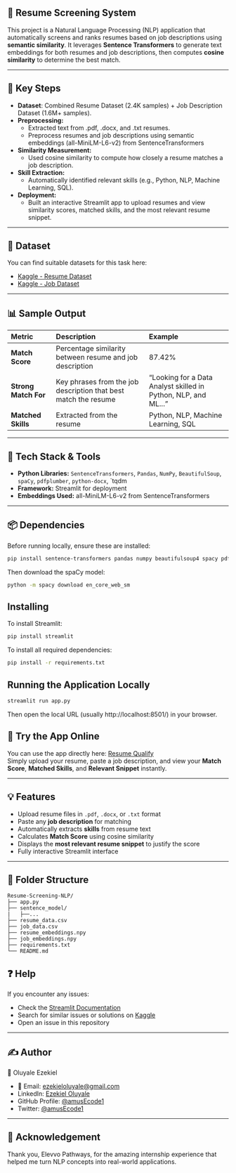 ## 📄 Resume Screening System
This project is a Natural Language Processing (NLP) application that automatically screens and ranks resumes based on job descriptions using **semantic similarity**.
It leverages **Sentence Transformers** to generate text embeddings for both resumes and job descriptions, then computes **cosine similarity** to determine the best match.

---

## 🧩 Key Steps
- **Dataset**: Combined Resume Dataset (2.4K samples) + Job Description Dataset (1.6M+ samples).
- **Preprocessing:**
  - Extracted text from .pdf, .docx, and .txt resumes.
  - Preprocess resumes and job descriptions using semantic embeddings (all-MiniLM-L6-v2) from SentenceTransformers
- **Similarity Measurement:**
  - Used cosine similarity to compute how closely a resume matches a job description.
- **Skill Extraction:**
  - Automatically identified relevant skills (e.g., Python, NLP, Machine Learning, SQL).
- **Deployment:**
  - Built an interactive Streamlit app to upload resumes and view similarity scores, matched skills, and the most relevant resume snippet.
    
---

## 📂 Dataset
You can find suitable datasets for this task here:
- [Kaggle - Resume Dataset](https://www.kaggle.com/datasets/snehaanbhawal/resume-dataset)
- [Kaggle - Job Dataset](https://www.kaggle.com/datasets/ravindrasinghrana/job-description-dataset)

---

## 📊 Sample Output
| Metric               | Description                                                     | Example                                                        |
| :------------------- | :-------------------------------------------------------------- | :------------------------------------------------------------- |
| **Match Score**      | Percentage similarity between resume and job description        | 87.42%                                                         |
| **Strong Match For** | Key phrases from the job description that best match the resume | “Looking for a Data Analyst skilled in Python, NLP, and ML...” |
| **Matched Skills**   | Extracted from the resume                                       | Python, NLP, Machine Learning, SQL                             |


---

## 🧠 Tech Stack & Tools
- **Python Libraries:**
  `SentenceTransformers`, `Pandas`, `NumPy`, `BeautifulSoup`, `spaCy`, `pdfplumber`, `python-docx`, `tqdm
- **Framework:**
  Streamlit for deployment  
- **Embeddings Used:**
  all-MiniLM-L6-v2 from SentenceTransformers

---

## 📦 Dependencies
Before running locally, ensure these are installed:

```sh
pip install sentence-transformers pandas numpy beautifulsoup4 spacy pdfplumber python-docx tqdm streamlit
```
Then download the spaCy model:
```sh
python -m spacy download en_core_web_sm
```

## Installing
To install Streamlit:
```sh
pip install streamlit
```
To install all required dependencies:
```sh
pip install -r requirements.txt
```

## Running the Application Locally
```sh
streamlit run app.py
```
Then open the local URL (usually http://localhost:8501/) in your browser.

## 📰 Try the App Online
You can use the app directly here: [Resume Qualify](https://resume-qualify.streamlit.app/)<br>
Simply upload your resume, paste a job description, and view your **Match Score**, **Matched Skills**, and **Relevant Snippet** instantly.

---

## 💡 Features
- Upload resume files in `.pdf`, `.docx`, or `.txt` format
- Paste any **job description** for matching
- Automatically extracts **skills** from resume text
- Calculates **Match Score** using cosine similarity
- Displays the **most relevant resume snippet** to justify the score
- Fully interactive Streamlit interface

---

## 📂 Folder Structure
```
Resume-Screening-NLP/
├── app.py
├── sentence_model/
|   ├──...          
├── resume_data.csv           
├── job_data.csv              
├── resume_embeddings.npy      
├── job_embeddings.npy         
├── requirements.txt           
└── README.md

```

## ❓ Help
If you encounter any issues:
- Check the [Streamlit Documentation](https://docs.streamlit.io/)
- Search for similar issues or solutions on [Kaggle](https://www.kaggle.com/)
- Open an issue in this repository

---

## ✍️ Author
👤 Oluyale Ezekiel
- 📧 Email: ezekieloluyale@gmail.com
- LinkedIn: [Ezekiel Oluyale](https://www.linkedin.com/in/ezekiel-oluyale)
- GitHub Profile: [@amusEcode1](https://github.com/amusEcode1)
- Twitter: [@amusEcode1](https://x.com/amusEcode1?t=uHxhLzrA1TShRiSMrYZQiQ&s=09)

---

## 🙏 Acknowledgement
Thank you, Elevvo Pathways, for the amazing internship experience that helped me turn NLP concepts into real-world applications.
